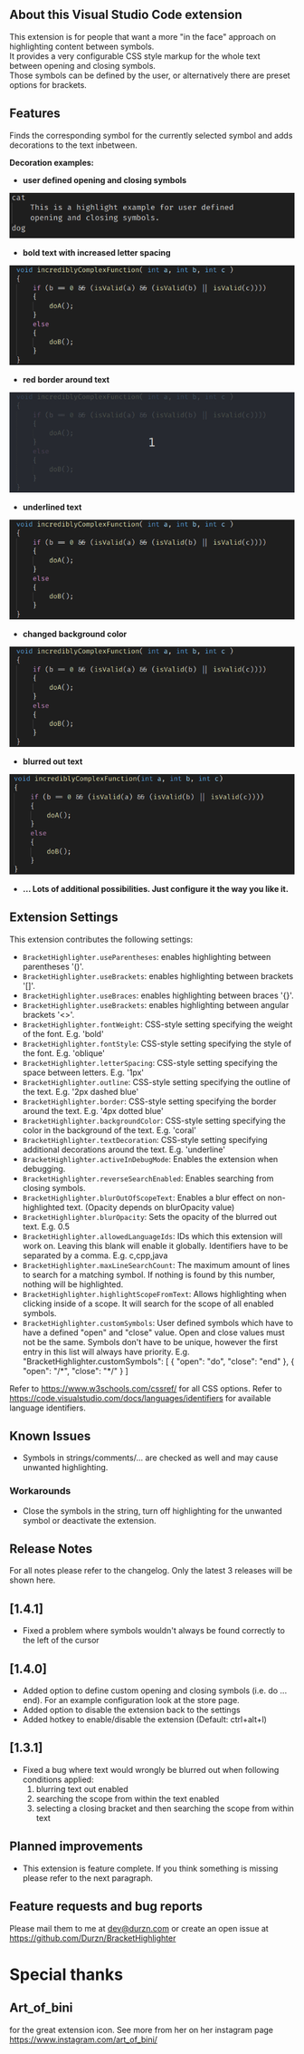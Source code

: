 ## About this Visual Studio Code extension

This extension is for people that want a more "in the face" approach on highlighting content between symbols. \
It provides a very configurable CSS style markup for the whole text between opening and closing symbols. \
Those symbols can be defined by the user, or alternatively there are preset options for brackets.

## Features

Finds the corresponding symbol for the currently selected symbol and adds decorations to the text inbetween. 

**Decoration examples:**

- **user defined opening and closing symbols**

![](assets/customSymbols.gif)

- **bold text with increased letter spacing**

![](assets/bold.gif)

- **red border around text**

![](assets/border.gif)

- **underlined text**

![](assets/underline.gif)

- **changed background color**

![](assets/background.gif)

- **blurred out text**

![](assets/blur.gif)


- **... Lots of additional possibilities. Just configure it the way you like it.**


## Extension Settings

This extension contributes the following settings:

* `BracketHighlighter.useParentheses`: enables highlighting between parentheses '()'.
* `BracketHighlighter.useBrackets`: enables highlighting between brackets '[]'.
* `BracketHighlighter.useBraces`: enables highlighting between braces '{}'.
* `BracketHighlighter.useBrackets`: enables highlighting between angular brackets '<>'.
* `BracketHighlighter.fontWeight`: CSS-style setting specifying the weight of the font. E.g. 'bold'
* `BracketHighlighter.fontStyle`: CSS-style setting specifying the style of the font. E.g. 'oblique'
* `BracketHighlighter.letterSpacing`: CSS-style setting specifying the space between letters. E.g. '1px'
* `BracketHighlighter.outline`: CSS-style setting specifying the outline of the text. E.g. '2px dashed blue'
* `BracketHighlighter.border`: CSS-style setting specifying the border around the text. E.g. '4px dotted blue'
* `BracketHighlighter.backgroundColor`: CSS-style setting specifying the color in the background of the text. E.g. 'coral'
* `BracketHighlighter.textDecoration`: CSS-style setting specifying additional decorations around the text. E.g. 'underline' 
* `BracketHighlighter.activeInDebugMode`: Enables the extension when debugging. 
* `BracketHighlighter.reverseSearchEnabled`: Enables searching from closing symbols.
* `BracketHighlighter.blurOutOfScopeText`: Enables a blur effect on non-highlighted text. (Opacity depends on blurOpacity value)
* `BracketHighlighter.blurOpacity`: Sets the opacity of the blurred out text. E.g. 0.5
* `BracketHighlighter.allowedLanguageIds`: IDs which this extension will work on. Leaving this blank will enable it globally. Identifiers have to be separated by a comma. E.g. c,cpp,java
* `BracketHighlighter.maxLineSearchCount`: The maximum amount of lines to search for a matching symbol. If nothing is found by this number, nothing will be highlighted.
* `BracketHighlighter.highlightScopeFromText`: Allows highlighting when clicking inside of a scope. It will search for the scope of all enabled symbols.
* `BracketHighlighter.customSymbols`: User defined symbols which have to have a defined "open" and "close" value. Open and close values must not be the same. Symbols don't have to be unique, however the first entry in this list will always have priority.
E.g.
    "BracketHighlighter.customSymbols": [
        {
            "open": "do",
            "close": "end"
        },
        {
            "open": "/\*",
            "close": "\*/"
        }
    ]


Refer to https://www.w3schools.com/cssref/ for all CSS options.
Refer to https://code.visualstudio.com/docs/languages/identifiers for available language identifiers.

## Known Issues
- Symbols in strings/comments/... are checked as well and may cause unwanted highlighting.

### Workarounds
- Close the symbols in the string, turn off highlighting for the unwanted symbol or deactivate the extension.

## Release Notes
For all notes please refer to the changelog.
Only the latest 3 releases will be shown here.

## [1.4.1]
- Fixed a problem where symbols wouldn't always be found correctly to the left of the cursor

## [1.4.0]
- Added option to define custom opening and closing symbols (i.e. do ... end). For an example configuration look at the store page.
- Added option to disable the extension back to the settings
- Added hotkey to enable/disable the extension (Default: ctrl+alt+l)

## [1.3.1]
- Fixed a bug where text would wrongly be blurred out when following conditions applied:
    1. blurring text out enabled
    2. searching the scope from within the text enabled
    3. selecting a closing bracket and then searching the scope from within text


## Planned improvements
- This extension is feature complete. If you think something is missing please refer to the next paragraph.

## Feature requests and bug reports
Please mail them to me at dev@durzn.com or create an open issue at https://github.com/Durzn/BracketHighlighter

# Special thanks
## Art_of_bini 
for the great extension icon. See more from her on her instagram page https://www.instagram.com/art_of_bini/